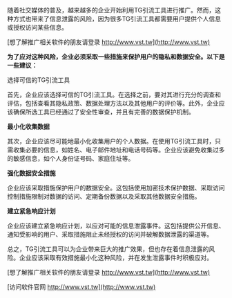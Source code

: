 随着社交媒体的普及，越来越多的企业开始利用TG引流工具进行推广。然而，这种方式也带来了信息泄露的风险，因为很多TG引流工具都需要用户提供个人信息或授权访问某些信息。

[想了解推广相关软件的朋友请登录 http://www.vst.tw](http://www.vst.tw)

**为了应对这种风险，企业必须采取一些措施来保护用户的隐私和数据安全。以下是一些建议：**

选择可信的TG引流工具

首先，企业应该选择可信的TG引流工具。在选择之前，要对其进行充分的调查和评估，包括查看其隐私政策、数据处理方法以及其他用户的评价等。此外，企业应该确保所选工具已经通过了安全性审查，并且有完善的数据保护机制。

**最小化收集数据**

其次，企业应该尽可能地最小化收集用户的个人数据。在使用TG引流工具时，只需收集必要的信息，如姓名、电子邮件地址和电话号码等。企业应该避免收集过多的敏感信息，如个人身份证号码、家庭住址等。

**强化数据安全措施**

企业应该采取措施保护用户的数据安全。这包括使用加密技术保护数据、采取访问控制措施限制对数据的访问、定期备份数据以及采取其他数据安全措施。

**建立紧急响应计划**

企业应该建立紧急响应计划，以应对可能的信息泄露事件。这包括提供公开信息、通知受影响的用户、采取措施阻止未经授权的访问并破解数据泄露的渠道等。

总之，TG引流工具可以为企业带来巨大的推广效果，但也存在着信息泄露的风险。企业应该采取有效措施最小化这种风险，并在发生泄露事件时积极应对。

[想了解推广相关软件的朋友请登录 http://www.vst.tw](http://www.vst.tw)


[访问软件官网 http://www.vst.tw](http://www.vst.tw)
